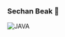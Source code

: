 ### Sechan Beak 🌈
![JAVA](https://img.shields.io/badge/java-007396?style=for-the-badge&logo=java&logoColor=white)


